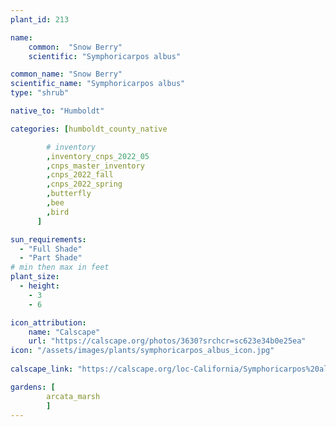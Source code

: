 ```yaml
---
plant_id: 213 

name: 
    common:  "Snow Berry"  
    scientific: "Symphoricarpos albus"    

common_name: "Snow Berry"
scientific_name: "Symphoricarpos albus"
type: "shrub"

native_to: "Humboldt"

categories: [humboldt_county_native

        # inventory
        ,inventory_cnps_2022_05
        ,cnps_master_inventory
        ,cnps_2022_fall
        ,cnps_2022_spring
        ,butterfly
        ,bee
        ,bird
      ]

sun_requirements:
  - "Full Shade"
  - "Part Shade"
# min then max in feet
plant_size:
  - height: 
    - 3 
    - 6

icon_attribution: 
    name: "Calscape"
    url: "https://calscape.org/photos/3630?srchcr=sc623e34b0e25ea"
icon: "/assets/images/plants/symphoricarpos_albus_icon.jpg"
 
calscape_link: "https://calscape.org/loc-California/Symphoricarpos%20albus%20(Common%20Snowberry)"

gardens: [
        arcata_marsh
        ]
---
```








